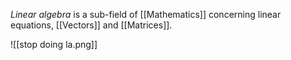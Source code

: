 *Linear algebra* is a sub-field of [[Mathematics]] concerning linear equations, [[Vectors]] and [[Matrices]].

![[stop doing la.png]]
